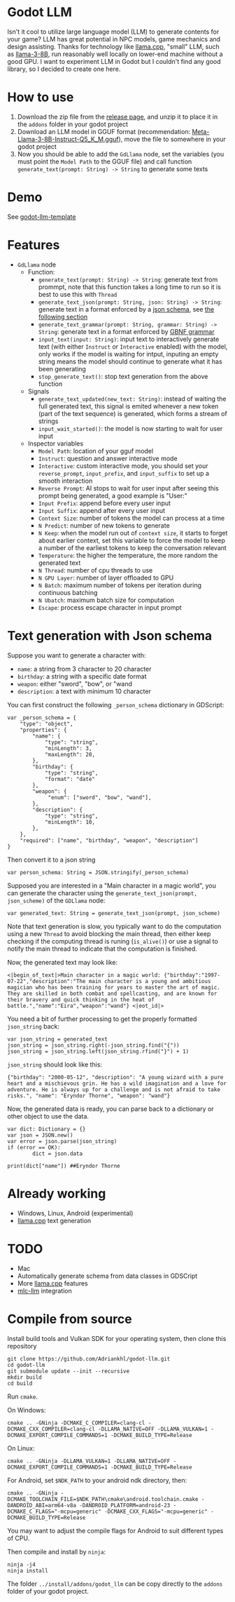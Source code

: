 # Godot LLM
Isn't it cool to utilize large language model (LLM) to generate contents for your game? LLM has great potential in NPC models, game mechanics and design assisting. Thanks for technology like [llama.cpp](https://github.com/ggerganov/llama.cpp), "small" LLM, such as [llama-3-8B](https://huggingface.co/meta-llama/Meta-Llama-3-8B), run reasonably well locally on lower-end machine without a good GPU.
I want to experiment LLM in Godot but I couldn't find any good library, so I decided to create one here.

# How to use
1. Download the zip file from the [release page](https://github.com/Adriankhl/godot-llm/releases), and unzip it to place it in the `addons` folder in your godot project
2. Download an LLM model in GGUF format (recommendation: [Meta-Llama-3-8B-Instruct-Q5_K_M.gguf](https://huggingface.co/lmstudio-community/Meta-Llama-3-8B-Instruct-GGUF/tree/main)), move the file to somewhere in your godot project
3. Now you should be able to add the `GdLlama` node, set the variables (you must point the `Model Path` to the GGUF file) and call function `generate_text(prompt: String) -> String` to generate some texts

# Demo
See [godot-llm-template](https://github.com/Adriankhl/godot-llm-template)

# Features
* `GdLlama` node
  - Function:
    * `generate_text(prompt: String) -> String`: generate text from prommpt, note that this function takes a long time to run so it is best to use this with `Thread`
    * `generate_text_json(prompt: String, json: String) -> String`: generate text in a format enforced by a [json schema](https://json-schema.org/), see [the following section](#text-generation-with-json-schema)
    * `generate_text_grammar(prompt: String, grammar: String) -> String`: generate text in a format enforced by [GBNF grammar](https://github.com/ggerganov/llama.cpp/blob/master/grammars/README.md)
    * `input_text(input: String)`: input text to interactively generate text (with either `Instruct` or `Interactive` enabled) with the model, only works if the model is waiting for intput, inputing an empty string means the model should continue to generate what it has been generating
    * `stop_generate_text()`: stop text generation from the above function
  - Signals
    * `generate_text_updated(new_text: String)`: instead of waiting the full generated text, this signal is emited whenever a new token (part of the text sequence) is generated, which forms a stream of strings
    * `input_wait_started()`: the model is now starting to wait for user input
  - Inspector variables
    * `Model Path`: location of your gguf model
    * `Instruct`: question and answer interactive mode
    * `Interactive`: custom interactive mode, you should set your `reverse_prompt`, `input_prefix`, and `input_suffix` to set up a smooth interaction
    * `Reverse Prompt`: AI stops to wait for user input after seeing this prompt being generated, a good example is "User:"
    * `Input Prefix`: append before every user input
    * `Input Suffix`: append after every user input
    * `Context Size`: number of tokens the model can process at a time
    * `N Predict`: number of new tokens to generate
    * `N Keep`: when the model run out of `context size`, it starts to forget about earlier context, set this variable to force the model to keep a number of the earliest tokens to keep the conversation relevant
    * `Temperature`: the higher the temperature, the more random the generated text
    * `N Thread`: number of cpu threads to use
    * `N GPU Layer`: number of layer offloaded to GPU
    * `N Batch`: maximum number of tokens per iteration during continuous batching
    * `N Ubatch`: maximum batch size for computation
    * `Escape`: process escape character in input prompt

# Text generation with Json schema

Suppose you want to generate a character with:
  * `name`: a string from 3 character to 20 character
  * `birthday`: a string with a specific date format
  * `weapon`: either "sword", "bow", or "wand
  * `description`: a text with minimum 10 character

You can first construct the following `_person_schema` dictionary in GDScript:
```
var _person_schema = {
	"type": "object",
	"properties": {
		"name": {
			"type": "string",
			"minLength": 3,
			"maxLength": 20,
		},
		"birthday": {
			"type": "string",
			"format": "date"
		},
		"weapon": {
			 "enum": ["sword", "bow", "wand"],
		},
		"description": {
			"type": "string",
			"minLength": 10,
		},
	},
	"required": ["name", "birthday", "weapon", "description"]
}
```

Then convert it to a json string
```
var person_schema: String = JSON.stringify(_person_schema)
```

Supposed you are interested in a "Main character in a magic world", you can generate the character using the `generate_text_json(prompt, json_scheme)` of the `GDLlama` node:
```
var generated_text: String = generate_text_json(prompt, json_scheme)
```

Note that text generation is slow, you typically want to do the computation using a new `Thread` to avoid blocking the main thread, then either keep checking if the computing thread is runing (`is_alive()`) or use a signal to notify the main thread to indicate that the computation is finished.


Now, the generated text may look like:
```
<|begin_of_text|>Main character in a magic world: {"birthday":"1997-07-22","description":"The main character is a young and ambitious magician who has been training for years to master the art of magic. They are skilled in both combat and spellcasting, and are known for their bravery and quick thinking in the heat of battle.","name":"Eira","weapon":"wand"} <|eot_id|>
```

You need a bit of further processing to get the properly formatted `json_string` back:
```
var json_string = generated_text
json_string = json_string.right(-json_string.find("{"))
json_string = json_string.left(json_string.rfind("}") + 1)
```

`json_string` should look like this:
```
{"birthday": "2000-05-12", "description": "A young wizard with a pure heart and a mischievous grin. He has a wild imagination and a love for adventure. He is always up for a challenge and is not afraid to take risks.", "name": "Eryndor Thorne", "weapon": "wand"}
```

Now, the generated data is ready, you can parse back to a dictionary or other object to use the data.
```
var dict: Dictionary = {}
var json = JSON.new()
var error = json.parse(json_string)
if (error == OK):
		dict = json.data

print(dict["name"]) ##Eryndor Thorne
```

# Already working
* Windows, Linux, Android (experimental)
* [llama.cpp](https://github.com/ggerganov/llama.cpp) text generation

# TODO
* Mac
* Automatically generate schema from data classes in GDSCript
* More [llama.cpp](https://github.com/ggerganov/llama.cpp) features
* [mlc-llm](https://github.com/mlc-ai/mlc-llm) integration

# Compile from source
Install build tools and Vulkan SDK for your operating system, then clone this repository
```
git clone https://github.com/Adriankhl/godot-llm.git
cd godot-llm
git submodule update --init --recursive
mkdir build
cd build
```

Run `cmake`.

On Windows:
```
cmake .. -GNinja -DCMAKE_C_COMPILER=clang-cl -DCMAKE_CXX_COMPILER=clang-cl -DLLAMA_NATIVE=OFF -DLLAMA_VULKAN=1 -DCMAKE_EXPORT_COMPILE_COMMANDS=1 -DCMAKE_BUILD_TYPE=Release
```

On Linux:
```
cmake .. -GNinja -DLLAMA_VULKAN=1 -DLLAMA_NATIVE=OFF -DCMAKE_EXPORT_COMPILE_COMMANDS=1 -DCMAKE_BUILD_TYPE=Release
```

For Android, set `$NDK_PATH` to your android ndk directory, then:
```
cmake .. -GNinja -DCMAKE_TOOLCHAIN_FILE=$NDK_PATH\cmake\android.toolchain.cmake -DANDROID_ABI=arm64-v8a -DANDROID_PLATFORM=android-23 -DCMAKE_C_FLAGS="-mcpu=generic" -DCMAKE_CXX_FLAGS="-mcpu=generic" -DCMAKE_BUILD_TYPE=Release
```

You may want to adjust the compile flags for Android to suit different types of CPU.

Then compile and install by `ninja`:
```
ninja -j4
ninja install
```

The folder `../install/addons/godot_llm` can be copy directly to the `addons` folder of your godot project.
